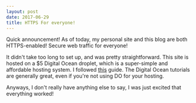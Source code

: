 ```yaml
---
layout: post
date: 2017-06-29
title: HTTPS For everyone!
---
```


Quick announcement! As of today, my personal site and this blog are both HTTPS-enabled! Secure web traffic for everyone!

It didn't take too long to set up, and was pretty straightforward. This site is hosted on a $5 Digital Ocean droplet, which is a super-simple and affordable hosting system. I followed [this](https://www.digitalocean.com/community/tutorials/how-to-secure-nginx-with-let-s-encrypt-on-ubuntu-16-04) guide. The Digital Ocean tutorials are generally great, even if you're not using DO for your hosting.

Anyways, I don't really have anything else to say, I was just excited that everything worked!
